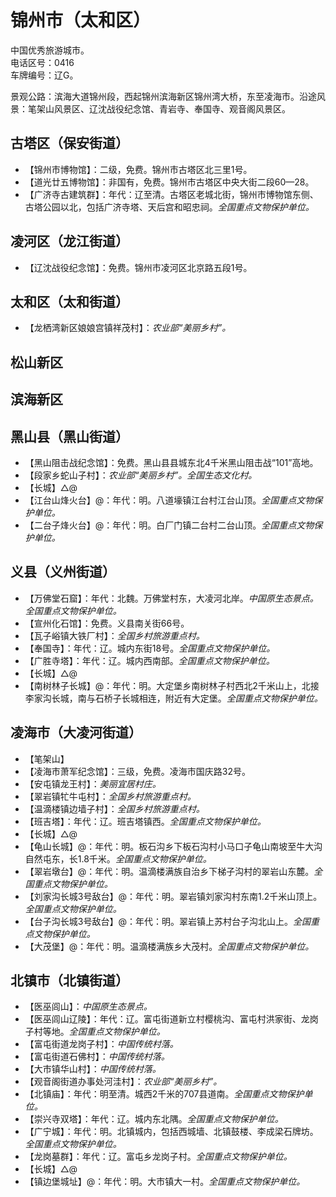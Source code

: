 # 锦州市（太和区）  
中国优秀旅游城市。  
电话区号：0416  
车牌编号：辽G。  

景观公路：滨海大道锦州段，西起锦州滨海新区锦州湾大桥，东至凌海市。沿途风景：笔架山风景区、辽沈战役纪念馆、青岩寺、奉国寺、观音阁风景区。  

## 古塔区（保安街道）  
* 【锦州市博物馆】：二级，免费。锦州市古塔区北三里1号。  
* 【道光廿五博物馆】：非国有，免费。锦州市古塔区中央大街二段60—28。  
* 【广济寺古建筑群】：年代：辽至清。古塔区老城北街，锦州市博物馆东侧、古塔公园以北，包括广济寺塔、天后宫和昭忠祠。*全国重点文物保护单位。*   
## 凌河区（龙江街道）  
* 【辽沈战役纪念馆】：免费。锦州市凌河区北京路五段1号。  

## 太和区（太和街道）  
* 【龙栖湾新区娘娘宫镇祥茂村】：*农业部“美丽乡村”。*  

## 松山新区  

## 滨海新区  

## 黑山县（黑山街道）  
* 【黑山阻击战纪念馆】：免费。黑山县县城东北4千米黑山阻击战“101”高地。  
* 【段家乡蛇山子村】：*农业部“美丽乡村”。全国生态文化村。*  
* 【长城】△@  
* 【江台山烽火台】@：年代：明。八道壕镇江台村江台山顶。*全国重点文物保护单位。*    
* 【二台子烽火台】@：年代：明。白厂门镇二台村二台山顶。*全国重点文物保护单位。*    
## 义县（义州街道）  
* 【万佛堂石窟】：年代：北魏。万佛堂村东，大凌河北岸。*中国原生态景点。全国重点文物保护单位。*   
* 【宣州化石馆】：免费。义县南关街66号。  
* 【瓦子峪镇大铁厂村】：*全国乡村旅游重点村。*   
* 【奉国寺】：年代：辽。城内东街18号。*全国重点文物保护单位。*   
* 【广胜寺塔】：年代：辽。城内西南部。*全国重点文物保护单位。*   
* 【长城】△@ 
* 【南树林子长城】@：年代：明。大定堡乡南树林子村西北2千米山上，北接李家沟长城，南与石桥子长城相连，附近有大定堡。*全国重点文物保护单位。*    
## 凌海市（大凌河街道）  
* 【笔架山】  
* 【凌海市萧军纪念馆】：三级，免费。凌海市国庆路32号。  
* 【安屯镇龙王村】：*美丽宜居村庄。*  
* 【翠岩镇牤牛屯村】：*全国乡村旅游重点村。*   
* 【温滴楼镇边墙子村】：*全国乡村旅游重点村。*   
* 【班吉塔】：年代：辽。班吉塔镇西。*全国重点文物保护单位。*    
* 【长城】△@  
* 【龟山长城】@：年代：明。板石沟乡下板石沟村小马口子龟山南坡至牛大沟自然屯东，长1.8千米。*全国重点文物保护单位。*   
* 【翠岩墩台】@：年代：明。温滴楼满族自治乡下梯子沟村的翠岩山东麓。*全国重点文物保护单位。*   
* 【刘家沟长城3号敌台】@：年代：明。翠岩镇刘家沟村东南1.2千米山顶上。*全国重点文物保护单位。*   
* 【台子沟长城3号敌台】@：年代：明。翠岩镇上苏村台子沟北山上。*全国重点文物保护单位。*  
* 【大茂堡】@：年代：明。温滴楼满族乡大茂村。*全国重点文物保护单位。*   

## 北镇市（北镇街道）  
* 【医巫闾山】：*中国原生态景点。*   
* 【医巫闾山辽陵】：年代：辽。富屯街道新立村樱桃沟、富屯村洪家街、龙岗子村等地。*全国重点文物保护单位。*   
* 【富屯街道龙岗子村】：*中国传统村落。*   
* 【富屯街道石佛村】：*中国传统村落。*  
* 【大市镇华山村】：*中国传统村落。*  
* 【观音阁街道办事处河洼村】：*农业部“美丽乡村”。*  
* 【北镇庙】：年代：明至清。城西2千米的707县道南。*全国重点文物保护单位。*   
* 【崇兴寺双塔】：年代：辽。城内东北隅。*全国重点文物保护单位。*   
* 【广宁城】：年代：明。北镇城内，包括西城墙、北镇鼓楼、李成梁石牌坊。*全国重点文物保护单位。*   
* 【龙岗墓群】：年代：辽。富屯乡龙岗子村。*全国重点文物保护单位。*   
* 【长城】△@  
* 【镇边堡城址】@：年代：明。大市镇大一村。*全国重点文物保护单位。*   